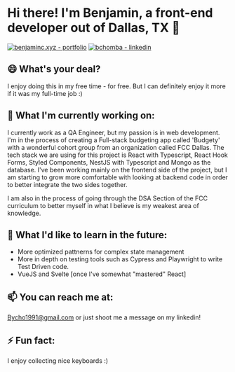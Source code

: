 # Hi there! I'm Benjamin, a front-end developer out of Dallas, TX 👋

[![benjaminc.xyz - portfolio](https://img.shields.io/badge/benjaminc.xyz-portfolio-2ea44f?style=for-the-badge)](https://benjaminc.xyz)
[![bchomba - linkedin](https://img.shields.io/badge/bchomba-linkedin-0A66C2?style=for-the-badge)](https://www.linkedin.com/in/bchomba/)

## 😄 What's your deal?
I enjoy doing this in my free time - for free. But I can definitely enjoy it more if it was my full-time job :)

## 🔭 What I'm currently working on:
I currently work as a QA Engineer, but my passion is in web development. I'm in the process of creating a Full-stack budgeting app called 'Budgety' with a wonderful cohort group from an organization called FCC Dallas. The tech stack we are using for this project is React with Typescript, React Hook Forms, Styled Components, NestJS with Typescript and Mongo as the database. I've been working mainly on the frontend side of the project, but I am starting to grow more comfortable with looking at backend code in order to better integrate the two sides together.

I am also in the process of going through the DSA Section of the FCC curriculum to better myself in what I believe is my weakest area of knowledge.

## 🌱 What I'd like to learn in the future:
- More optimized pattnerns for complex state management
- More in depth on testing tools such as Cypress and Playwright to write Test Driven code.
- VueJS and Svelte [once I've somewhat "mastered" React]


## 📫 You can reach me at: 
Bycho1991@gmail.com or just shoot me a message on my linkedin!


## ⚡ Fun fact: 
I enjoy collecting nice keyboards :)

<!--
**bycho91/bycho91** is a ✨ _special_ ✨ repository because its `README.md` (this file) appears on your GitHub profile.

Here are some ideas to get you started:

- 🔭 I’m currently working on ...
- 🌱 I’m currently learning ...
- 👯 I’m looking to collaborate on ...
- 🤔 I’m looking for help with ...
- 💬 Ask me about ...
- 📫 How to reach me: ...
- 😄 Pronouns: ...
- ⚡ Fun fact: ...
-->
